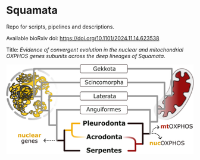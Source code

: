# Squamata

Repo for scripts, pipelines and descriptions. 

Available bioRxiv doi: https://doi.org/10.1101/2024.11.14.623538

Title: _Evidence of convergent evolution in the nuclear and mitochondrial OXPHOS genes subunits across the deep lineages of Squamata_.

![GraphicalAbstract_2.png](GraphicalAbstract_2.png)


